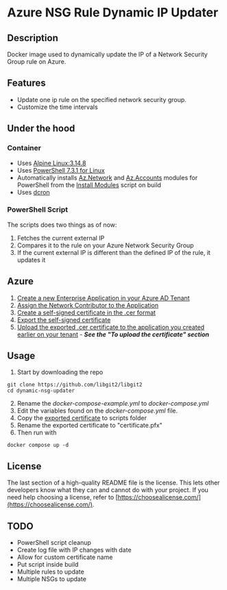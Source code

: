 # Azure NSG Rule Dynamic IP Updater

## Description
Docker image used to dynamically update the IP of a Network Security Group rule on Azure.


## Features
- Update one ip rule on the specified network security group.
- Customize the time intervals

## Under the hood

### Container
- Uses [Alpine Linux:3.14.8](https://hub.docker.com/layers/library/alpine/3.14.8/images/sha256-92d13cc58a46e012300ef49924edc56de5642ada25c9a457dce4a6db59892650?context=explore)
- Uses [PowerShell 7.3.1 for Linux](https://learn.microsoft.com/en-us/powershell/scripting/install/install-alpine?view=powershell-7.3) 
- Automatically installs [Az.Network](https://learn.microsoft.com/en-us/powershell/module/az.network/?view=azps-9.3.0) and [Az.Accounts](https://learn.microsoft.com/en-us/powershell/module/az.accounts/?view=azps-9.3.0) modules for PowerShell from the [Install Modules](/src/installmodules.ps1) script on build
- Uses [dcron](https://pkgs.alpinelinux.org/package/edge/community/x86/dcron)

### PowerShell Script

The scripts does two things as of now:

1. Fetches the current external IP
2. Compares it to the rule on your Azure Network Security Group
3. If the current external IP is different than the defined IP of the rule, it updates it 

## Azure

1. [Create a new Enterprise Application in your Azure AD Tenant](https://learn.microsoft.com/en-us/azure/active-directory/develop/howto-create-service-principal-portal#register-an-application-with-azure-ad-and-create-a-service-principal) 
2. [Assign the Network Contributor to the Application](https://learn.microsoft.com/en-us/azure/active-directory/develop/howto-create-service-principal-portal#assign-a-role-to-the-application)
3. [Create a self-signed certificate in the .cer format](https://learn.microsoft.com/en-us/azure/active-directory/develop/howto-create-self-signed-certificate#create-and-export-your-public-certificate)
4. [Export the self-signed certificate](https://learn.microsoft.com/en-us/azure/active-directory/develop/howto-create-self-signed-certificate#optional-export-your-public-certificate-with-its-private-key)
5. [Upload the exported .cer certificate to the application you created earlier on your tenant](https://learn.microsoft.com/en-us/azure/active-directory/develop/howto-create-self-signed-certificate#optional-export-your-public-certificate-with-its-private-key) - ***See the "To upload the certificate" section***


## Usage
1. Start by downloading the repo

```
git clone https://github.com/libgit2/libgit2
cd dynamic-nsg-updater
```

2. Rename the *docker-compose-example.yml* to *docker-compose.yml*
3. Edit the variables found on the *docker-compose.yml* file.
4. Copy the [exported certificate](https://learn.microsoft.com/en-us/azure/active-directory/develop/howto-create-self-signed-certificate#optional-export-your-public-certificate-with-its-private-key) to scripts folder
5. Rename the exported certificate to "certificate.pfx"
6. Then run with

```
docker compose up -d
```


## License

The last section of a high-quality README file is the license. This lets other developers know what they can and cannot do with your project. If you need help choosing a license, refer to [https://choosealicense.com/](https://choosealicense.com/).



## TODO
- PowerShell script cleanup
- Create log file with IP changes with date
- Allow for custom certificate name
- Put script inside build
- Multiple rules to update
- Multiple NSGs to update 
